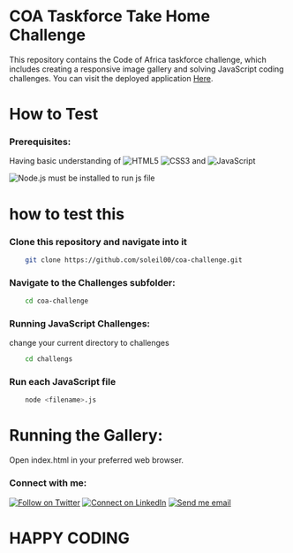 # COA Taskforce Take Home Challenge

This repository contains the Code of Africa taskforce challenge, which includes creating a responsive image gallery and solving JavaScript coding challenges. You can visit the deployed application <a href="https://soleil00.github.io/coa-challenge/"> Here</a>.
# How to Test

### Prerequisites:
Having basic understanding of ![HTML5](https://img.shields.io/badge/-HTML5-000000?style=flat&logo=html5) ![CSS3](https://img.shields.io/badge/-CSS3-000000?style=flat&logo=css3) and ![JavaScript](https://img.shields.io/badge/-JavaScript-000000?style=flat&logo=javascript)

![Node.js](https://img.shields.io/badge/-Node.js-000000?style=flat&logo=node.js) must be installed to run js file

# how to test this

### Clone this repository and navigate into it
```bash
    git clone https://github.com/soleil00/coa-challenge.git
```
### Navigate to the Challenges subfolder:

```bash
    cd coa-challenge
```
### Running JavaScript Challenges:
change your current directory to challenges

```bash
    cd challengs
```
### Run each JavaScript file
```bash
    node <filename>.js
```

# Running the Gallery:
 Open index.html in your preferred web browser.


 ### Connect with me:

[![Follow on Twitter](https://img.shields.io/badge/--twitter?label=Twitter&logo=Twitter&style=social)](https://twitter.com/rukundo_soleil/) 
[![Connect on LinkedIn](https://img.shields.io/badge/--linkedin?label=LinkedIn&logo=LinkedIn&style=social)](https://www.linkedin.com/in/rukundo-soleil-49688a295/)
[![Send me email](https://img.shields.io/badge/--gmail?label=Gmail&logo=Gmail&style=social)](mailto:srukundo02@gmail.com) 


# HAPPY CODING

